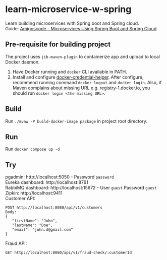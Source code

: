 # learn-microservice-w-spring
Learn building microservices with Spring boot and Spring cloud.<br>
Guide: [Amigoscode - Microservices Using Spring Boot and Spring Cloud](https://youtu.be/p485kUNpPvE?si=hGl1ZznhoP154gQg)

## Pre-requisite for building project
The project uses `jib-maven-plugin` to containerize app and upload to local Docker daemon.
1. Have Docker running and `docker` CLI available in PATH.
2. Install and configure [docker-credential-helper](https://github.com/docker/docker-credential-helper). After 
   configure, 
   recommend 
   running command `docker logout` and `docker login`. Also, if Maven complains about missing URL e.g. 
   registry-1.docker.io, you should run `docker login <the missing URL>`.

## Build
Run `./mvnw -P build-docker-image package` in project root directory.

## Run
Run `docker compose up -d`

## Try
pgadmin: http://localhost:5050 - Password `password` \
Eureka dashboard: http://localhost:8761 \
RabbiMQ dashboard: http://localhost:15672 - User `guest` Password `guest` \
Zipkin: http://localhost:9411 \
Customer API:
```
POST http://localhost:8080/api/v1/customers
Body:
{
   "firstName": "John",
   "lastName": "Doe",
   "email": "john.d@gmail.com"
}
```
Fraud API:
```
GET http://localhost:8080/api/v1/fraud-check/:customerId
```
